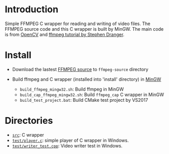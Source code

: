 Introduction
=======

Simple FFMPEG C wrapper for reading and writing of video files.
The FFMPEG source code and this C wrapper is built by MinGW.
The main code is from [OpenCV](http://www.opencv.org) and [ffmpeg tutorial by Stephen Dranger](http://dranger.com/ffmpeg/).


Install
=======

* Download the lastest [FFMPEG source](http://www.ffmpeg.org/download.html) to `ffmpeg-source` directory
* Build ffmpeg and C wrapper (installed into 'install' directory) in [MinGW](http://www.mingw.org/)

    - `build_ffmpeg_mingw32.sh`: Build ffmpeg in MinGW
    - `build_cap_ffmpeg_mingw32.sh`: Build `ffmpeg_cap` C wrapper in MinGW
    - `build_test_project.bat`: Build CMake test project by VS2017


Directories
===========

- [`src`](src): C wrapper
- [`test/player.c`](test/player.c): simple player of C wrapper in Windows.
- [`test/writer_test.cpp`](test/writer_test.cpp): Video writer test in Windows.

